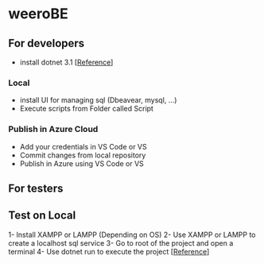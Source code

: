 # weeroBE

## For developers


- install dotnet 3.1 [[Reference](https://dotnet.microsoft.com/download/dotnet-core/3.1)]
### Local
- install UI for managing sql (Dbeavear, mysql, ...)
- Execute scripts from Folder called Script

### Publish in Azure Cloud
- Add your credentials in VS Code or VS
- Commit changes from local repository
- Publish in Azure using VS Code or VS

## For testers

## Test on Local

1- Install XAMPP or LAMPP (Depending on OS)
2- Use XAMPP or LAMPP to create a localhost sql service
3- Go to root of the project and open a terminal
4- Use dotnet run to execute the project [[Reference](https://docs.microsoft.com/en-us/dotnet/core/tools/dotnet-run)]
